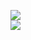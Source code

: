 [![](https://img.shields.io/badge/Made%20With-Github%20Spray-lightgrey.svg?style=for-the-badge&logo=github)](https://github.com/Annihil/github-spray#21909)  
[![](https://i.imgur.com/2DrTn0Z.gif)](https://github.com/Annihil/github-spray)